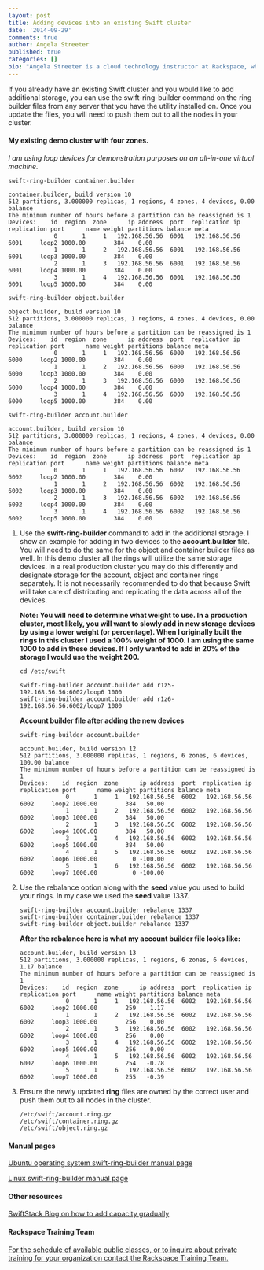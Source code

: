 ```yaml
---
layout: post
title: Adding devices into an existing Swift cluster
date: '2014-09-29'
comments: true
author: Angela Streeter
published: true
categories: []
bio: "Angela Streeter is a cloud technology instructor at Rackspace, where she teaches OpenStack in public and private training sessions. Angela and her team spend their time evangelizing OpenStack through training, blogs and contributions. Angela graduated from Texas State University with a BS in computer science and a minor in mathematics. She has worked as a software developer and prior to the training team was a linux systems administrator at Rackspace for the customer support teams. Angela's twitter handle and freenode nick is angelastreeter. Angela blogs at http://streetstack.net."
---
```


If you already have an existing Swift cluster and you would like to add additional storage, you can use the swift-ring-builder command on the ring builder files from any server that you have the utility installed on. Once you update the files, you will need to push them out to all the nodes in your cluster.

<!-- more -->

#### My existing demo cluster with four zones.

*I am using loop devices for demonstration purposes on an all-in-one virtual machine.*

```
swift-ring-builder container.builder

container.builder, build version 10
512 partitions, 3.000000 replicas, 1 regions, 4 zones, 4 devices, 0.00 balance
The minimum number of hours before a partition can be reassigned is 1
Devices:    id  region  zone      ip address  port  replication ip  replication port      name weight partitions balance meta
             0       1     1   192.168.56.56  6001   192.168.56.56              6001     loop2 1000.00        384    0.00
             1       1     2   192.168.56.56  6001   192.168.56.56              6001     loop3 1000.00        384    0.00
             2       1     3   192.168.56.56  6001   192.168.56.56              6001     loop4 1000.00        384    0.00
             3       1     4   192.168.56.56  6001   192.168.56.56              6001     loop5 1000.00        384    0.00
```

```
swift-ring-builder object.builder

object.builder, build version 10
512 partitions, 3.000000 replicas, 1 regions, 4 zones, 4 devices, 0.00 balance
The minimum number of hours before a partition can be reassigned is 1
Devices:    id  region  zone      ip address  port  replication ip  replication port      name weight partitions balance meta
             0       1     1   192.168.56.56  6000   192.168.56.56              6000     loop2 1000.00        384    0.00
             1       1     2   192.168.56.56  6000   192.168.56.56              6000     loop3 1000.00        384    0.00
             2       1     3   192.168.56.56  6000   192.168.56.56              6000     loop4 1000.00        384    0.00
             3       1     4   192.168.56.56  6000   192.168.56.56              6000     loop5 1000.00        384    0.00
```

```
swift-ring-builder account.builder

account.builder, build version 10
512 partitions, 3.000000 replicas, 1 regions, 4 zones, 4 devices, 0.00 balance
The minimum number of hours before a partition can be reassigned is 1
Devices:    id  region  zone      ip address  port  replication ip  replication port      name weight partitions balance meta
             0       1     1   192.168.56.56  6002   192.168.56.56              6002     loop2 1000.00        384    0.00
             1       1     2   192.168.56.56  6002   192.168.56.56              6002     loop3 1000.00        384    0.00
             2       1     3   192.168.56.56  6002   192.168.56.56              6002     loop4 1000.00        384    0.00
             3       1     4   192.168.56.56  6002   192.168.56.56              6002     loop5 1000.00        384    0.00
```

1. Use the **swift-ring-builder** command to add in the additional storage. I show an example for adding in two devices to the **account.builder** file. You will need to do the same for the object and container builder files as well. In this demo cluster all the rings will utilize the same storage devices. In a real production cluster you may do this differently and designate storage for the account, object and container rings separately. It is not necessarily recommended to do that because Swift will take care of distributing and replicating the data across all of the devices.

    **Note: You will need to determine what weight to use. In a production cluster, most likely, you will want to slowly add in new storage devices by using a lower weight (or percentage). When I originally built the rings in this cluster I used a 100% weight of 1000. I am using the same 1000 to add in these devices. If I only wanted to add in 20% of the storage I would use the weight 200.**

    ```
    cd /etc/swift

    swift-ring-builder account.builder add r1z5-192.168.56.56:6002/loop6 1000
    swift-ring-builder account.builder add r1z6-192.168.56.56:6002/loop7 1000
    ```

    **Account builder file after adding the new devices**

    ```
    swift-ring-builder account.builder

    account.builder, build version 12
    512 partitions, 3.000000 replicas, 1 regions, 6 zones, 6 devices, 100.00 balance
    The minimum number of hours before a partition can be reassigned is 1
    Devices:    id  region  zone      ip address  port  replication ip  replication port      name weight partitions balance meta
                 0       1     1   192.168.56.56  6002   192.168.56.56              6002     loop2 1000.00        384   50.00
                 1       1     2   192.168.56.56  6002   192.168.56.56              6002     loop3 1000.00        384   50.00
                 2       1     3   192.168.56.56  6002   192.168.56.56              6002     loop4 1000.00        384   50.00
                 3       1     4   192.168.56.56  6002   192.168.56.56              6002     loop5 1000.00        384   50.00
                 4       1     5   192.168.56.56  6002   192.168.56.56              6002     loop6 1000.00          0 -100.00
                 5       1     6   192.168.56.56  6002   192.168.56.56              6002     loop7 1000.00          0 -100.00
    ```

2. Use the rebalance option along with the **seed** value you used to build your rings. In my case we used the **seed** value 1337.

    ```
    swift-ring-builder account.builder rebalance 1337
    swift-ring-builder container.builder rebalance 1337
    swift-ring-builder object.builder rebalance 1337
    ```

    **After the rebalance here is what my account builder file looks like:**

    ```
    account.builder, build version 13
    512 partitions, 3.000000 replicas, 1 regions, 6 zones, 6 devices, 1.17 balance
    The minimum number of hours before a partition can be reassigned is 1
    Devices:    id  region  zone      ip address  port  replication ip  replication port      name weight partitions balance meta
                 0       1     1   192.168.56.56  6002   192.168.56.56              6002     loop2 1000.00        259    1.17
                 1       1     2   192.168.56.56  6002   192.168.56.56              6002     loop3 1000.00        256    0.00
                 2       1     3   192.168.56.56  6002   192.168.56.56              6002     loop4 1000.00        256    0.00
                 3       1     4   192.168.56.56  6002   192.168.56.56              6002     loop5 1000.00        256    0.00
                 4       1     5   192.168.56.56  6002   192.168.56.56              6002     loop6 1000.00        254   -0.78
                 5       1     6   192.168.56.56  6002   192.168.56.56              6002     loop7 1000.00        255   -0.39
    ```

3. Ensure the newly updated **ring** files are owned by the correct user and push them out to all nodes in the cluster.

    ```
    /etc/swift/account.ring.gz
    /etc/swift/container.ring.gz
    /etc/swift/object.ring.gz
    ```

#### Manual pages
[Ubuntu operating system swift-ring-builder manual page](http://manpages.ubuntu.com/manpages/precise/man8/swift-ring-builder.8.html)

[Linux swift-ring-builder manual page](http://linux.die.net/man/1/swift-ring-builder)

#### Other resources
[SwiftStack Blog on how to add capacity gradually](https://swiftstack.com/blog/2012/04/09/swift-capacity-management)

#### Rackspace Training Team
[For the schedule of available public classes, or to inquire about private training for your organization contact the Rackspace Training Team.](http://training.rackspace.com)
